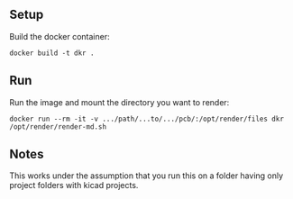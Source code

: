 ## Setup

Build the docker container:

    docker build -t dkr .

## Run

Run the image and mount the directory you want to render:

    docker run --rm -it -v .../path/...to/.../pcb/:/opt/render/files dkr /opt/render/render-md.sh

## Notes

This works under the assumption that you run this on a folder having only project folders with kicad projects.